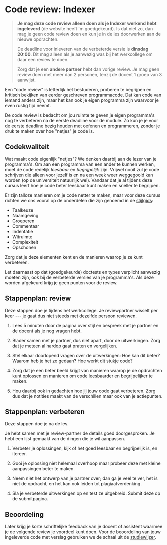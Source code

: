 # Code review: Indexer

> **Je mag deze code review alleen doen als je Indexer werkend hebt ingeleverd** (de website heeft 'm goedgekeurd). Is dat niet zo, dan mag je geen code review doen en kun je in de les doorwerken aan de nieuwe opdrachten.
>
> De deadline voor inleveren van de verbeterde versie is **dinsdag 20:00**. Dit mag alleen als je aanwezig was bij het werkcollege om daar een review te doen.
>
> Zorg dat je een **andere partner** hebt dan vorige review. Je mag geen review doen met meer dan 2 personen, tenzij de docent 1 groep van 3 aanwijst.

Een "code review" is letterlijk het bestuderen, proberen te begrijpen en kritisch bekijken van eerder geschreven programmacode. Dat kan code van iemand anders zijn, maar het kan ook je eigen programma zijn waarvoor je even rustig tijd neemt.

De code review is bedacht om jou ruimte te geven je eigen programma's nog te verbeteren na de eerste deadline voor de module. Zo kun je je voor de eerste deadline bezig houden met oefenen en programmeren, zonder je druk te maken over hoe "netjes" je code is.

## Codekwaliteit

Wat maakt code eigenlijk "netjes"? We denken daarbij aan de lezer van je programma's. Om aan een programma van een ander te kunnen werken, moet de code redelijk *leesbaar* en *begrijpelijk* zijn. Vrijwel nooit zul je code schrijven die alleen voor jezelf is en na een week weer weggegooid kan worden (op de universiteit natuurlijk wel). Vandaar dat je al tijdens deze cursus leert hoe je code beter leesbaar kunt maken en sneller te begrijpen.

Er zijn talloze manieren om je code netter te maken, maar voor deze cursus richten we ons vooral op de onderdelen die zijn genoemd in de [stijlgids](/stijl):

- Taalkeuze
- Naamgeving
- Groeperen
- Commentaar
- Indentatie
- Witruimte
- Complexiteit
- Opschonen

Zorg dat je deze elementen kent en de manieren waarop je ze kunt verbeteren.

Let daarnaast op dat (goedgekeurde) doctests en types verplicht aanwezig moeten zijn, ook bij de verbeterde versies van je programma's. Als deze worden afgekeurd krijg je geen punten voor de review.

## Stappenplan: review

Deze stappen doe je tijdens het werkcollege. Je reviewpartner wisselt per keer --- je gaat dus niet steeds met dezelfde persoon reviewen.

1.  Lees 5 minuten door de pagina over stijl en bespreek met je partner en de docent als je nog vragen hebt.

1.  Blader samen met je partner, dus niet apart, door de uitwerkingen. Zorg dat je meteen al hardop gaat praten en vergelijken.

1.  Stel elkaar doorlopend vragen over de uitwerkingen: Hoe kan dit beter? Waarom heb je het zo gedaan? Hoe werkt dit stukje code?

1.  Zorg dat je een beter beeld krijgt van manieren waarop je de opdrachten kunt oplossen en manieren om code leesbaarder en begrijpelijker te maken.

1.  Hou daarbij ook in gedachten hoe jij jouw code gaat verbeteren. Zorg dus dat je notities maakt van de verschillen maar ook van je actiepunten.

## Stappenplan: verbeteren

Deze stappen doe je na de les.

Je hebt samen met je review-partner de details goed doorgesproken. Je hebt een lijst gemaakt van de dingen die je wil aanpassen.

1.  Verbeter je oplossingen, kijk of het goed leesbaar en begrijpelijk is, en itereer.

1.  Gooi je oplossing niet helemaal overhoop maar probeer deze met kleine aanpassingen beter te maken.

1.  Neem niet het ontwerp van je partner over; dan ga je veel te ver, het is niet de opdracht, en het kan ook leiden tot plagiaatverdenking.

1.  Sla je verbeterde uitwerkingen op en test ze uitgebreid. Submit deze op de submitpagina.

## Beoordeling

Later krijg je korte schriftelijke feedback van je docent of assistent waarmee je de volgende review je voordeel kunt doen. Voor de beoordeling van jouw ingeleverde code met verslag gebruiken we de schaal uit de [studiewijzer](https://pyprog.proglab.nl/syllabus#beoordeling-code-review).
